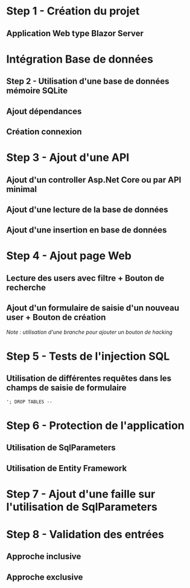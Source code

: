 # Step 1 - Création du projet

## Application Web type Blazor Server



# Intégration Base de données

## Step 2 - Utilisation d'une base de données mémoire SQLite


## Ajout dépendances



## Création connexion



# Step 3 - Ajout d'une API

## Ajout d'un controller Asp.Net Core ou par API minimal



## Ajout d'une lecture de la base de données



## Ajout d'une insertion en base de données



# Step 4 - Ajout page Web

## Lecture des users avec filtre + Bouton de recherche



## Ajout d'un formulaire de saisie d'un nouveau user + Bouton de création



_Note : utilisation d'une branche pour ajouter un bouton de hacking_

# Step 5 - Tests de l'injection SQL

## Utilisation de différentes requêtes dans les champs de saisie de formulaire

`'; DROP TABLES --`

# Step 6 - Protection de l'application

## Utilisation de SqlParameters



## Utilisation de Entity Framework



# Step 7 - Ajout d'une faille sur l'utilisation de SqlParameters

# Step 8 - Validation des entrées

## Approche inclusive



## Approche exclusive




